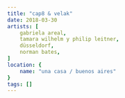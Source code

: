 ```yaml
---
title: "cap8 & velak"
date: 2018-03-30
artists: [
    gabriela areal,
    tamara wilhelm y philip leitner,
    düsseldorf,
    norman bates,
]
location: {
    name: "una casa / buenos aires"
}
tags: []
---
```


